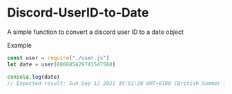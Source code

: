 # Discord-UserID-to-Date
A simple function to convert a discord user ID to a date object

Example
```js
const user = require("./user.js")
let date = user(886685429741547560)

console.log(date)
// Expected result: Sun Sep 12 2021 19:51:20 GMT+0100 (British Summer Time)
```
